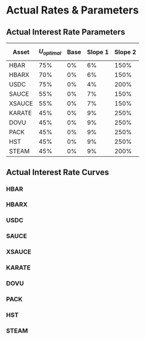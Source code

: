 # Actual Rates & Parameters

## Actual Interest Rate Parameters <a href="#variable-interest-rate-model-parameters" id="variable-interest-rate-model-parameters"></a>

| **Asset** | $$U_{optimal}$$ | **Base** | **Slope 1** | **Slope 2** |
| --------- | --------------- | -------- | ----------- | ----------- |
| HBAR      | 75%             | 0%       | 6%          | 150%        |
| HBARX     | 70%             | 0%       | 6%          | 150%        |
| USDC      | 75%             | 0%       | 4%          | 200%        |
| SAUCE     | 55%             | 0%       | 7%          | 150%        |
| XSAUCE    | 55%             | 0%       | 7%          | 150%        |
| KARATE    | 45%             | 0%       | 9%          | 250%        |
| DOVU      | 45%             | 0%       | 9%          | 250%        |
| PACK      | 45%             | 0%       | 9%          | 250%        |
| HST       | 45%             | 0%       | 9%          | 250%        |
| STEAM     | 45%             | 0%       | 9%          | 200%        |

## Actual Interest Rate Curves <a href="#variable-interest-rate-model-parameters" id="variable-interest-rate-model-parameters"></a>

### HBAR

### HBARX

### USDC

### SAUCE

### XSAUCE

### KARATE

### DOVU

### PACK

### HST

### STEAM
